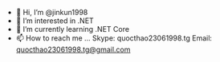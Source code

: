 - 👋 Hi, I’m @jinkun1998
- 👀 I’m interested in .NET
- 🌱 I’m currently learning .NET Core
- 📫 How to reach me ...
Skype: quocthao23061998.tg
Email: quocthao23061998.tg@gmail.com

<!---
jinkun1998/jinkun1998 is a ✨ special ✨ repository because its `README.md` (this file) appears on your GitHub profile.
You can click the Preview link to take a look at your changes.
--->
